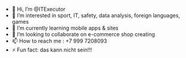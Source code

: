 - 👋 Hi, I’m @ITExecutor
- 👀 I’m interested in sport, IT, safety, data analysis, foreign languages, games
- 🌱 I’m currently learning mobile apps & sites
- 💞️ I’m looking to collaborate on e-commerce shop creating
- 📫 How to reach me : +7 999 7208093
- ⚡ Fun fact: das kann nicht sein!!!

<!---
ITExecutor/ITExecutor is a ✨ special ✨ repository because its `README.md` (this file) appears on your GitHub profile.
You can click the Preview link to take a look at your changes.
--->
